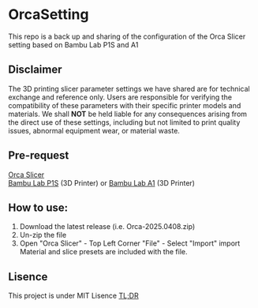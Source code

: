 # OrcaSetting
This repo is a back up and sharing of the configuration of the Orca Slicer setting based on Bambu Lab P1S and A1 

## Disclaimer
The 3D printing slicer parameter settings we have shared are for technical exchange and reference only. Users are responsible for verifying the compatibility of these parameters with their specific printer models and materials. We shall **NOT** be held liable for any consequences arising from the direct use of these settings, including but not limited to print quality issues, abnormal equipment wear, or material waste.

## Pre-request
[Orca Slicer](https://github.com/SoftFever/OrcaSlicer?tab=readme-ov-file)\
[Bambu Lab P1S](https://asia.store.bambulab.com/products/p1s?from=home_web) (3D Printer) or 
[Bambu Lab A1](https://bambulab.com/en/a1) (3D Printer)

## How to use:
1. Download the latest release (i.e. Orca-2025.0408.zip)
2. Un-zip the file
3. Open "Orca Slicer" - Top Left Corner "File" - Select "Import" import 
Material and slice presets are included with the file.

## Lisence
This project is under MIT Lisence [TL;DR](https://www.tldrlegal.com/license/mit-license)
